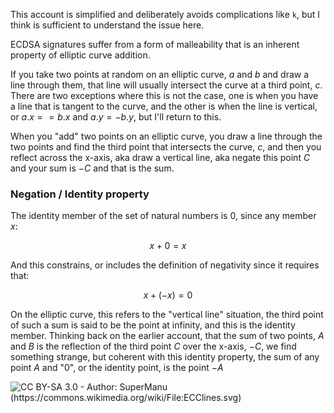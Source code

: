 This account is simplified and deliberately avoids complications like `k`, but
I think is sufficient to understand the issue here.

ECDSA signatures suffer from a form of malleability that is an inherent property
of elliptic curve addition.

If you take two points at random on an elliptic curve, $a$ and $b$ and draw a
line through them, that line will usually intersect the curve at a third point,
$c$. There are two exceptions where this is not the case, one is when you have a
line that is tangent to the curve, and the other is when the line is vertical,
or $a.x == b.x$ and $a.y = -b.y$, but I'll return to this.

When you "add" two points on an elliptic curve, you draw a line through the two
points and find the third point that intersects the curve, $c$, and then you
reflect across the x-axis, aka draw a vertical line, aka negate this point $C$
and your sum is $-C$ and that is the sum.

### Negation / Identity property

The identity member of the set of natural numbers is 0, since any member $x$:

$$ x + 0 = x $$

And this constrains, or includes the definition of negativity since it requires
that:

$$ x + (-x) = 0 $$

On the elliptic curve, this refers to the "vertical line" situation, the third
point of such a sum is said to be the point at infinity, and this is the
identity member. Thinking back on the earlier account, that the sum of two
points, $A$ and $B$ is the reflection of the third point $C$ over the x-axis,
$-C$, we find something strange, but coherent with this identity property, the
sum of any point $A$ and "0", or the identity point, is the point $-A$

![CC BY-SA 3.0 - Author: SuperManu (https://commons.wikimedia.org/wiki/File:ECClines.svg)](ECClines.svg "ECC Lines, CC BY-SA 3.0")


